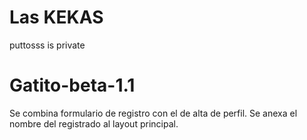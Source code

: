 Las KEKAS
==================================

puttosss is private 

Gatito-beta-1.1
==================================

Se combina formulario de registro con el de alta de perfil.
Se anexa el nombre del registrado al layout principal.

